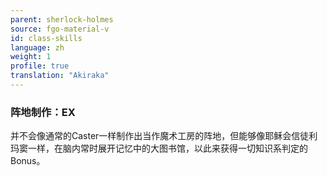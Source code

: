 ```yaml
---
parent: sherlock-holmes
source: fgo-material-v
id: class-skills
language: zh
weight: 1
profile: true
translation: "Akiraka"
---
```


### 阵地制作：EX

并不会像通常的Caster一样制作出当作魔术工房的阵地，但能够像耶稣会信徒利玛窦一样，在脑内常时展开记忆中的大图书馆，以此来获得一切知识系判定的Bonus。

